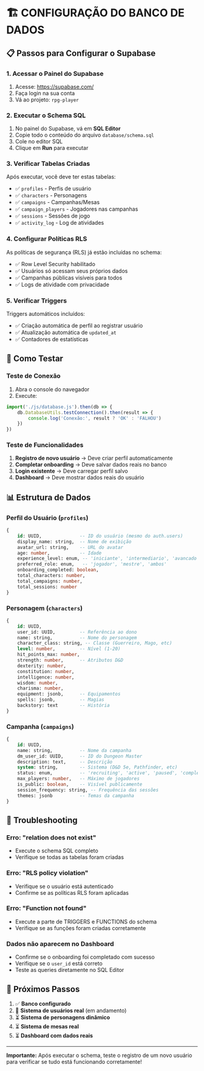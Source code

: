 # 🏗️ CONFIGURAÇÃO DO BANCO DE DADOS

## 📋 Passos para Configurar o Supabase

### 1. Acessar o Painel do Supabase
1. Acesse: https://supabase.com/
2. Faça login na sua conta
3. Vá ao projeto: `rpg-player` 

### 2. Executar o Schema SQL
1. No painel do Supabase, vá em **SQL Editor**
2. Copie todo o conteúdo do arquivo `database/schema.sql`
3. Cole no editor SQL
4. Clique em **Run** para executar

### 3. Verificar Tabelas Criadas
Após executar, você deve ter estas tabelas:
- ✅ `profiles` - Perfis de usuário
- ✅ `characters` - Personagens
- ✅ `campaigns` - Campanhas/Mesas
- ✅ `campaign_players` - Jogadores nas campanhas
- ✅ `sessions` - Sessões de jogo
- ✅ `activity_log` - Log de atividades

### 4. Configurar Políticas RLS
As políticas de segurança (RLS) já estão incluídas no schema:
- ✅ Row Level Security habilitado
- ✅ Usuários só acessam seus próprios dados
- ✅ Campanhas públicas visíveis para todos
- ✅ Logs de atividade com privacidade

### 5. Verificar Triggers
Triggers automáticos incluídos:
- ✅ Criação automática de perfil ao registrar usuário
- ✅ Atualização automática de `updated_at`
- ✅ Contadores de estatísticas

## 🔧 Como Testar

### Teste de Conexão
1. Abra o console do navegador
2. Execute:
```javascript
import('./js/database.js').then(db => {
    db.DatabaseUtils.testConnection().then(result => {
        console.log('Conexão:', result ? 'OK' : 'FALHOU')
    })
})
```

### Teste de Funcionalidades
1. **Registro de novo usuário** → Deve criar perfil automaticamente
2. **Completar onboarding** → Deve salvar dados reais no banco
3. **Login existente** → Deve carregar perfil salvo
4. **Dashboard** → Deve mostrar dados reais do usuário

## 📊 Estrutura de Dados

### Perfil do Usuário (`profiles`)
```sql
{
    id: UUID,              -- ID do usuário (mesmo do auth.users)
    display_name: string,  -- Nome de exibição
    avatar_url: string,    -- URL do avatar
    age: number,           -- Idade
    experience_level: enum, -- 'iniciante', 'intermediario', 'avancado'
    preferred_role: enum,   -- 'jogador', 'mestre', 'ambos'
    onboarding_completed: boolean,
    total_characters: number,
    total_campaigns: number,
    total_sessions: number
}
```

### Personagem (`characters`)
```sql
{
    id: UUID,
    user_id: UUID,         -- Referência ao dono
    name: string,          -- Nome do personagem
    character_class: string, -- Classe (Guerreiro, Mago, etc)
    level: number,         -- Nível (1-20)
    hit_points_max: number,
    strength: number,      -- Atributos D&D
    dexterity: number,
    constitution: number,
    intelligence: number,
    wisdom: number,
    charisma: number,
    equipment: jsonb,      -- Equipamentos
    spells: jsonb,         -- Magias
    backstory: text        -- História
}
```

### Campanha (`campaigns`)
```sql
{
    id: UUID,
    name: string,          -- Nome da campanha
    dm_user_id: UUID,      -- ID do Dungeon Master
    description: text,     -- Descrição
    system: string,        -- Sistema (D&D 5e, Pathfinder, etc)
    status: enum,          -- 'recruiting', 'active', 'paused', 'completed'
    max_players: number,   -- Máximo de jogadores
    is_public: boolean,    -- Visível publicamente
    session_frequency: string, -- Frequência das sessões
    themes: jsonb          -- Temas da campanha
}
```

## 🚨 Troubleshooting

### Erro: "relation does not exist"
- Execute o schema SQL completo
- Verifique se todas as tabelas foram criadas

### Erro: "RLS policy violation"
- Verifique se o usuário está autenticado
- Confirme se as políticas RLS foram aplicadas

### Erro: "Function not found"
- Execute a parte de TRIGGERS e FUNCTIONS do schema
- Verifique se as funções foram criadas corretamente

### Dados não aparecem no Dashboard
- Confirme se o onboarding foi completado com sucesso
- Verifique se o `user_id` está correto
- Teste as queries diretamente no SQL Editor

## 📝 Próximos Passos

1. ✅ **Banco configurado**
2. 🔄 **Sistema de usuários real** (em andamento)
3. ⏳ **Sistema de personagens dinâmico**
4. ⏳ **Sistema de mesas real** 
5. ⏳ **Dashboard com dados reais**

---

**Importante:** Após executar o schema, teste o registro de um novo usuário para verificar se tudo está funcionando corretamente!
